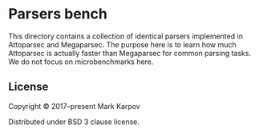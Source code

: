 # Parsers bench

This directory contains a collection of identical parsers implemented in
Attoparsec and Megaparsec. The purpose here is to learn how much Attoparsec
is actually faster than Megaparsec for common parsing tasks. We do not focus
on microbenchmarks here.

## License

Copyright © 2017–present Mark Karpov

Distributed under BSD 3 clause license.
